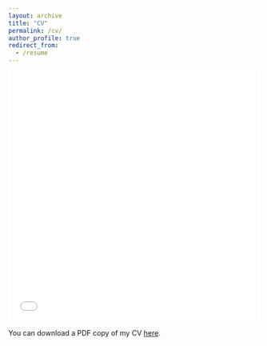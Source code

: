 ```yaml
---
layout: archive
title: "CV"
permalink: /cv/
author_profile: true
redirect_from:
  - /resume
---
```


<iframe src="/images/Hakiim_CV.pdf" width="100%" height="500" frameborder="no" border="0" marginwidth="0" marginheight="0"></iframe>

You can download a PDF copy of my CV [here](/images/Hakiim_CV.pdf).
